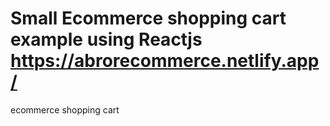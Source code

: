 # Small Ecommerce shopping cart example using Reactjs https://abrorecommerce.netlify.app/
ecommerce shopping cart
